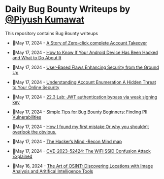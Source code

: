 # Daily Bug Bounty Writeups by [@Piyush Kumawat](https://twitter.com/piyush_supiy) 
This repository contains Bug Bounty writeups

<!-- BLOG-POST-LIST:START -->
 - 💯May 17, 2024 - [A Story of Zero-click complete Account Takeover](https://medium.com/@shravanisheshasai/a-story-of-zero-click-complete-account-takeover-650784c2d229?source=rss------bug_bounty-5) 

 - 💯May 17, 2024 - [How to Know If Your Android Device Has Been Hacked and What to Do About It](https://rajput623929.medium.com/how-to-know-if-your-android-device-has-been-hacked-and-what-to-do-about-it-740ea5a18b9c?source=rss------bug_bounty-5) 

 - 💯May 17, 2024 - [User-Based Flaws Enhancing Security from the Ground Up](https://medium.com/@Land2Cyber/user-based-flaws-enhancing-security-from-the-ground-up-e35cd7fe1eee?source=rss------bug_bounty-5) 

 - 💯May 17, 2024 - [Understanding Account Enumeration A Hidden Threat to Your Online Security](https://medium.com/@Land2Cyber/understanding-account-enumeration-a-hidden-threat-to-your-online-security-f6a2546b88dc?source=rss------bug_bounty-5) 

 - 💯May 17, 2024 - [22.3 Lab: JWT authentication bypass via weak signing key](https://cyberw1ng.medium.com/22-3-lab-jwt-authentication-bypass-via-weak-signing-key-f49138b16441?source=rss------bug_bounty-5) 

 - 💯May 17, 2024 - [Simple Tips for Bug Bounty Beginners: Finding PII Vulnerabilities](https://medium.com/@anishnarayan/simple-tips-for-bug-bounty-beginners-finding-pii-vulnerabilities-3db5a7151dd4?source=rss------bug_bounty-5) 

 - 💯May 17, 2024 - [How I found my first mistake Or why you shouldn’t overlook the obvious.](https://medium.com/@nagavicyn2/how-i-found-my-first-mistake-or-why-you-shouldnt-overlook-the-obvious-1f1d443afa6b?source=rss------bug_bounty-5) 

 - 💯May 17, 2024 - [The Hacker’s Mind -Recon Mind map](https://medium.com/@tamhacker1/the-hackers-mind-recon-mind-map-39d14e3750fb?source=rss------bug_bounty-5) 

 - 💯May 17, 2024 - [CVE-2023–52424: The WiFi SSID Confusion Attack Explained](https://infosecwriteups.com/cve-2023-52424-the-wifi-ssid-confusion-attack-explained-26e43f5cff40?source=rss------bug_bounty-5) 

 - 💯May 16, 2024 - [The Art of OSINT: Discovering Locations with Image Analysis and Aritifical Intelligence Tools](https://medium.com/@enigma_/the-art-of-osint-discovering-locations-with-image-analysis-and-aritifical-intelligence-tools-820a4b74d426?source=rss------bug_bounty-5) 
<!-- BLOG-POST-LIST:END -->
